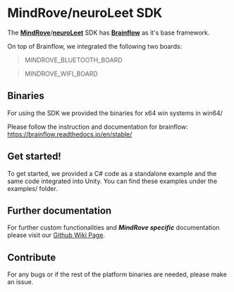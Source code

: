 # MindRove/neuroLeet SDK


The <b>[MindRove](https://mindrove.com/)</b>/<b>[neuroLeet](https://neuroleet.gg/)</b> SDK has <b>[Brainflow](https://github.com/brainflow-dev/brainflow)</b>  as it's base framework. 

On top of Brainflow, we integrated the following two boards: 
> MINDROVE_BLUETOOTH_BOARD

> MINDROVE_WIFI_BOARD


## Binaries
For using the SDK we provided the binaries for x64 win systems in win64/

Please follow the instruction and documentation for brainflow: https://brainflow.readthedocs.io/en/stable/


## Get started!
To get started, we provided a C# code as a standalone example and the same code integrated into Unity. You can find these examples under the examples/ folder. 

## Further documentation
For further custom functionalities and ***MindRove specific*** documentation please visit our [Github Wiki Page](https://github.com/MindRove/SDK_Public/wiki). 

## Contribute
For any bugs or if the rest of the platform binaries are needed, please make an issue.
